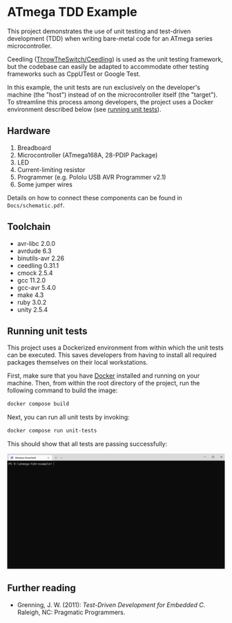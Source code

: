 # ATmega TDD Example

This project demonstrates the use of unit testing and test-driven development
(TDD) when writing bare-metal code for an ATmega series microcontroller.

Ceedling ([ThrowTheSwitch/Ceedling](https://github.com/ThrowTheSwitch/Ceedling))
is used as the unit testing framework, but the codebase can easily be adapted
to accommodate other testing frameworks such as CppUTest or Google Test.

In this example, the unit tests are run exclusively on the developer's machine
(the "host") instead of on the microcontroller itself (the "target"). To
streamline this process among developers, the project uses a Docker environment
described below (see [running unit tests](#running-unit-tests)).

## Hardware

1. Breadboard
2. Microcontroller (ATmega168A, 28-PDIP Package)
3. LED
4. Current-limiting resistor
5. Programmer (e.g. Pololu USB AVR Programmer v2.1)
6. Some jumper wires

Details on how to connect these components can be found in
```Docs/schematic.pdf```.

## Toolchain

- avr-libc 2.0.0
- avrdude 6.3
- binutils-avr 2.26
- ceedling 0.31.1
- cmock 2.5.4
- gcc 11.2.0
- gcc-avr 5.4.0
- make 4.3
- ruby 3.0.2
- unity 2.5.4

## Running unit tests

This project uses a Dockerized environment from within which the unit tests can
be executed. This saves developers from having to install all required
packages themselves on their local workstations.

First, make sure that you have [Docker](https://www.docker.com/get-started/)
installed and running on your machine. Then, from within the root directory of
the project, run the following command to build the image:

```bash
docker compose build
```

Next, you can run all unit tests by invoking:

```bash
docker compose run unit-tests
```

This should show that all tests are passing successfully:

![All unit tests ran successfully.](Docs/Img/run-unit-tests.gif)

## Further reading

- Grenning, J. W. (2011): *Test-Driven Development for Embedded C.* Raleigh, NC:
Pragmatic Programmers.
